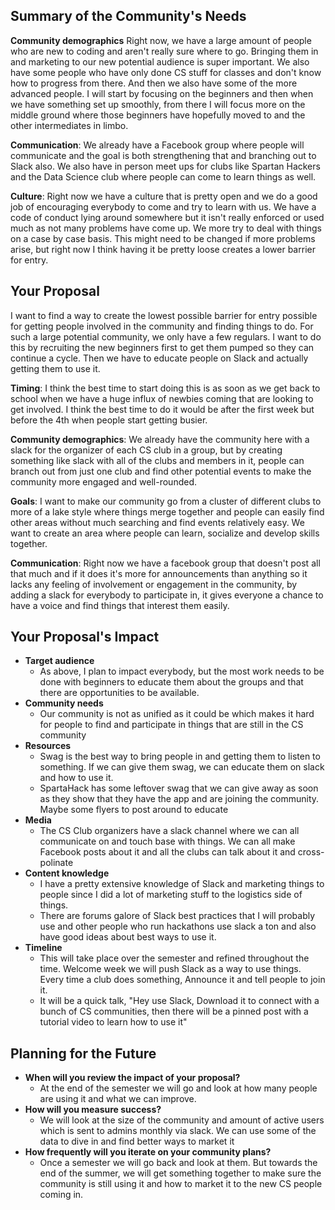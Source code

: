 

## Summary of the Community's Needs


**Community demographics**
Right now, we have a large amount of people who are new to coding and aren't really sure where to go. Bringing them in and marketing to our new potential audience is super important. We also have some people who have only done CS stuff for classes and don't know how to progress from there. And then we also have some of the more advanced people. I will start by focusing on the beginners and then when we have something set up smoothly, from there I will focus more on the middle ground where those beginners have hopefully moved to and the other intermediates in limbo.

**Communication**:
We already have a Facebook group where people will communicate and the goal is both strengthening that and branching out to Slack also. We also have in person meet ups for clubs like Spartan Hackers and the Data Science club where people can come to learn things as well.

**Culture**:
Right now we have a culture that is pretty open and we do a good job of encouraging everybody to come and try to learn with us. We have a code of conduct lying around somewhere but it isn't really enforced or used much as not many problems have come up. We more try to deal with things on a case by case basis. This might need to be changed if more problems arise, but right now I think having it be pretty loose creates a lower barrier for entry.


## Your Proposal

I want to find a way to create the lowest possible barrier for entry possible for getting people involved in the community and finding things to do. For such a large potential community, we only have a few regulars. I want to do this by recruiting the new beginners first to get them pumped so they can continue a cycle. Then we have to educate people on Slack and actually getting them to use it.

**Timing**:
I think the best time to start doing this is as soon as we get back to school when we have a huge influx of newbies coming that are looking to get involved. I think the best time to do it would be after the first week but before the 4th when people start getting busier.

**Community demographics**:
We already have the community here with a slack for the organizer of each CS club in a group, but by creating something like slack with all of the clubs and members in it, people can branch out from just one club and find other potential events to make the community more engaged and well-rounded.


**Goals**:
I want to make our community go from a cluster of different clubs to more of a lake style where things merge together and people can easily find other areas without much searching and find events relatively easy. We want to create an area where people can learn, socialize and develop skills together.

**Communication**:
Right now we have a facebook group that doesn't post all that much and if it does it's more for announcements than anything so it lacks any feeling of involvement or engagement in the community, by adding a slack for everybody to participate in, it gives everyone a chance to have a voice and find things that interest them easily.


## Your Proposal's Impact

- **Target audience**
  - As above, I plan to impact everybody, but the most work needs to be done with beginners to educate them about the groups and that there are opportunities to be available.
- **Community needs**
  - Our community is not as unified as it could be which makes it hard for people to find and participate in things that are still in the CS community
- **Resources**
  - Swag is the best way to bring people in and getting them to listen to something. If we can give them swag, we can educate them on slack and how to use it.
  - SpartaHack has some leftover swag that we can give away as soon as they show that they have the app and are joining the community. Maybe some flyers to post around to educate
- **Media**
  - The CS Club organizers have a slack channel where we can all communicate on and touch base with things. We can all make Facebook posts about it and all the clubs can talk about it and cross-polinate
- **Content knowledge**
  - I have a pretty extensive knowledge of Slack and marketing things to people since I did a lot of marketing stuff to the logistics side of things.
  - There are forums galore of Slack best practices that I will probably use and other people who run hackathons use slack a ton and also have good ideas about best ways to use it.
- **Timeline**
  - This will take place over the semester and refined throughout the time. Welcome week we will push Slack as a way to use things. Every time a club does something, Announce it and tell people to join it.
  - It will be a quick talk, "Hey use Slack, Download it to connect with a bunch of CS communities, then there will be a pinned post with a tutorial video to learn how to use it"


## Planning for the Future


- **When will you review the impact of your proposal?**
  - At the end of the semester we will go and look at how many people are using it and what we can improve.
- **How will you measure success?**
  - We will look at the size of the community and amount of active users which is sent to admins monthly via slack. We can use some of the data to dive in and find better ways to market it
- **How frequently will you iterate on your community plans?**
  - Once a semester we will go back and look at them. But towards the end of the summer, we will get something together to make sure the community is still using it and how to market it to the new CS people coming in.
